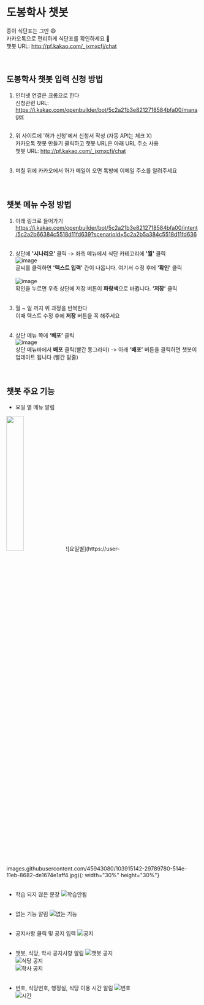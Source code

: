 # 도봉학사 챗봇
종이 식단표는 그만  :smile:<br/>
카카오톡으로 편리하게 식단표를 확인하세요  :yellow_heart:<br/>
챗봇 URL: http://pf.kakao.com/_jxmxcfj/chat 

<br/>

## 도봉학사 챗봇 입력 신청 방법
1. 인터넷 연결은 크롬으로 한다<br/>
신청관련 URL: https://i.kakao.com/openbuilder/bot/5c2a21b3e8212718584bfa00/manager<br/><br/>

2. 위 사이트에 '허가 신청'에서 신청서 작성 (자동 API는 체크 X)<br/>
카카오톡 챗봇 만들기 클릭하고 챗봇 URL은 아래 URL 주소 사용<br/>
챗봇 URL: http://pf.kakao.com/_jxmxcfj/chat<br/><br/>

3. 며칠 뒤에 카카오에서 허가 메일이 오면 톡방에 이메일 주소를 알려주세요<br/><br/><br/>

## 챗봇 메뉴 수정 방법
1. 아래 링크로 들어가기<br/>
https://i.kakao.com/openbuilder/bot/5c2a21b3e8212718584bfa00/intent/5c2a2b66384c5518d11fd639?scenarioId=5c2a2b5a384c5518d11fd636<br/><br/>

2. 상단에 **'시나리오'** 클릭 -> 좌측 메뉴에서 식단 카테고리에 **'월'** 클릭<br/>
![image](https://user-images.githubusercontent.com/45943080/103911496-75750d80-5149-11eb-9b3a-93c9a5d6d93e.png)<br/>
글씨를 클릭하면 **'텍스트 입력'** 칸이 나옵니다. 여기서 수정 후에 **‘확인’** 클릭<br/><br/>
![image](https://user-images.githubusercontent.com/45943080/103910354-15319c00-5148-11eb-81af-a7e1929a1740.png)<br/>
확인을 누르면 우측 상단에 저장 버튼이 **파랑색**으로 바뀝니다. **‘저장'** 클릭<br/><br/>

3. 월 ~ 일 까지 위 과정을 반복한다<br/>
이때 텍스트 수정 후에 **저장** 버튼을 꼭 해주세요<br/><br/>

4. 상단 메뉴 쪽에 **‘배포’** 클릭<br/>
![image](https://user-images.githubusercontent.com/45943080/103910632-68a3ea00-5148-11eb-8081-10723ad88756.png)<br/>
상단 메뉴바에서 **배포** 클릭(빨간 동그라미) -> 아래 **‘배포’** 버튼을 클릭하면 챗봇이 업데이트 됩니다 (빨간 밑줄)<br/><br/><br/>

## 챗봇 주요 기능
- 요일 별 메뉴 알림
<img src="https://user-images.githubusercontent.com/45943080/103915142-29789780-514e-11eb-8682-de1674e1aff4.jpg" width="30%" height="30%">
![요일별](https://user-images.githubusercontent.com/45943080/103915142-29789780-514e-11eb-8682-de1674e1aff4.jpg){: width="30%" height="30%"}<br/><br/>

- 학습 되지 않은 문장
![학습안됨](https://user-images.githubusercontent.com/45943080/103914615-714aef00-514d-11eb-97db-4bf24c968fc1.jpg)<br/><br/>

- 없는 기능 알림
![없는 기능](https://user-images.githubusercontent.com/45943080/103914796-b40cc700-514d-11eb-88db-db18c2c753f3.jpg)<br/><br/>

- 공지사항 클릭 및 공지 입력
![공지](https://user-images.githubusercontent.com/45943080/103914646-8031a180-514d-11eb-8c2b-10a1ecd0c220.jpg)<br/><br/>

- 챗봇, 식당, 학사 공지사항 알림
![챗봇 공지](https://user-images.githubusercontent.com/45943080/103914728-9d667000-514d-11eb-8512-75ca0d2f7296.jpg)  
![식당 공지](https://user-images.githubusercontent.com/45943080/103914721-9a6b7f80-514d-11eb-8e56-ebff533d0eef.jpg)  
![학사 공지](https://user-images.githubusercontent.com/45943080/103914724-9c354300-514d-11eb-8956-0a4922ddca57.jpg)<br/><br/>

- 번호, 식당번호, 행정실, 식당 이용 시간 알림 
![번호](https://user-images.githubusercontent.com/45943080/103914871-c8e95a80-514d-11eb-9c3e-6c492bdb36df.jpg)  
![시간](https://user-images.githubusercontent.com/45943080/103914921-d9013a00-514d-11eb-8380-ea35fb6a5c07.jpg)<br/><br/>

